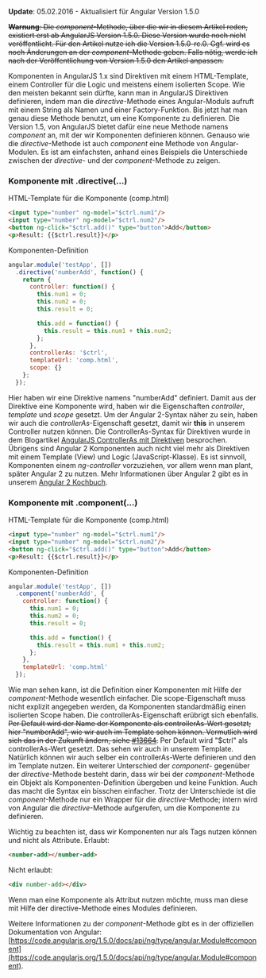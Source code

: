 __Update__: 05.02.2016 - Aktualisiert für Angular Version 1.5.0

<del>__Warnung__: Die _component_-Methode, über die wir in diesem Artikel reden, existiert erst ab AngularJS Version 1.5.0.
Diese Version wurde noch nicht veröffentlicht. Für den Artikel nutze ich die Version 1.5.0-rc.0.
Ggf. wird es noch Änderungen an der _component_-Methode geben.
Falls nötig, werde ich nach der Veröffentlichung von Version 1.5.0 den Artikel anpassen.</del>

Komponenten in AngularJS 1.x sind Direktiven mit einem HTML-Template, einem Controller für die Logic und meistens einem isolierten Scope.
Wie den meisten bekannt sein dürfte, kann man in AngularJS Direktiven definieren, indem man die _directive_-Methode eines Angular-Moduls aufruft mit einem String als Namen und einer Factory-Funktion.
Bis jetzt hat man genau diese Methode benutzt, um eine Komponente zu definieren.
Die Version 1.5, von AngularJS bietet dafür eine neue Methode namens _component_ an, mit der wir Komponenten definieren können.
Genauso wie die _directive_-Methode ist auch _component_ eine Methode von Angular-Modulen.
Es ist am einfachsten, anhand eines Beispiels die Unterschiede zwischen der _directive_- und der _component_-Methode zu zeigen.

### Komponente mit .directive(...)

HTML-Template für die Komponente (comp.html)

```html
<input type="number" ng-model="$ctrl.num1"/>
<input type="number" ng-model="$ctrl.num2"/>
<button ng-click="$ctrl.add()" type="button">Add</button>
<p>Result: {{$ctrl.result}}</p>
```

Komponenten-Definition
```javascript
angular.module('testApp', [])
  .directive('numberAdd', function() {
    return {
      controller: function() {
        this.num1 = 0;
        this.num2 = 0;
        this.result = 0;

        this.add = function() {
          this.result = this.num1 + this.num2;
        };
      },
      controllerAs: '$ctrl',
      templateUrl: 'comp.html',
      scope: {}
    };
  });
```

Hier haben wir eine Direktive namens "numberAdd" definiert. Damit aus der Direktive eine Komponente wird, haben wir die Eigenschaften _controller_, _template_ und _scope_ gesetzt.
Um der Angular 2-Syntax näher zu sein, haben wir auch die _controllerAs_-Eigenschaft gesetzt, damit wir __this__ in unserem Controller nutzen können.
Die ControllerAs-Syntax für Direktiven wurde in dem Blogartikel [AngularJS ControllerAs mit Direktiven](https://jsperts.de/blog/ng-ctrl-as-directive/) besprochen.
Übrigens sind Angular 2 Komponenten auch nicht viel mehr als Direktiven mit einem Template (View) und Logic (JavaScript-Klasse).
Es ist sinnvoll, Komponenten einem _ng-controller_ vorzuziehen, vor allem wenn man plant, später Angular 2 zu nutzen.
Mehr Informationen über Angular 2 gibt es in unserem [Angular 2 Kochbuch](https://leanpub.com/angular2kochbuch/read).

### Komponente mit .component(...)

HTML-Template für die Komponente (comp.html)

```html
<input type="number" ng-model="$ctrl.num1"/>
<input type="number" ng-model="$ctrl.num2"/>
<button ng-click="$ctrl.add()" type="button">Add</button>
<p>Result: {{$ctrl.result}}</p>
```

Komponenten-Definition
```javascript
angular.module('testApp', [])
  .component('numberAdd', {
    controller: function() {
      this.num1 = 0;
      this.num2 = 0;
      this.result = 0;

      this.add = function() {
        this.result = this.num1 + this.num2;
      };
    },
    templateUrl: 'comp.html'
  });
```

Wie man sehen kann, ist die Definition einer Komponenten mit Hilfe der _component_-Methode wesentlich einfacher.
Die scope-Eigenschaft muss nicht explizit angegeben werden, da Komponenten standardmäßig einen isolierten Scope haben.
Die controllerAs-Eigenschaft erübrigt sich ebenfalls.
<del>Per Default wird der Name der Komponente als controllerAs-Wert gesetzt; hier "numberAdd", wie wir auch im Template sehen können.
Vermutlich wird sich das in der Zukunft ändern, siehe [#13664](https://github.com/angular/angular.js/issues/13664).</del>
Per Default wird "$ctrl" als controllerAs-Wert gesetzt.
Das sehen wir auch in unserem Template.
Natürlich können wir auch selber ein controllerAs-Werte definieren und den im Template nutzen.
Ein weiterer Unterschied der _component_- gegenüber der _directive_-Methode besteht darin, dass wir bei der _component_-Methode ein Objekt als Komponenten-Definition übergeben und keine Funktion. Auch das macht die Syntax ein bisschen einfacher.
Trotz der Unterschiede ist die _component_-Methode nur ein Wrapper für die _directive_-Methode; intern wird von Angular die _directive_-Methode aufgerufen, um die Komponente zu definieren.

Wichtig zu beachten ist, dass wir Komponenten nur als Tags nutzen können und nicht als Attribute.
Erlaubt:

```html
<number-add></number-add>
```

Nicht erlaubt:

```html
<div number-add></div>
```

Wenn man eine Komponente als Attribut nutzen möchte, muss man diese mit Hilfe der directive-Methode eines Modules definieren.

Weitere Informationen zu der _component_-Methode gibt es in der offiziellen Dokumentation von Angular: [https://code.angularjs.org/1.5.0/docs/api/ng/type/angular.Module#component](https://code.angularjs.org/1.5.0/docs/api/ng/type/angular.Module#component).
